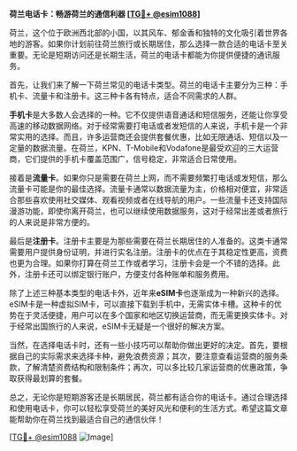 **荷兰电话卡：畅游荷兰的通信利器 [[TG💪+ @esim1088](https://t.me/s/esim1088)]**

荷兰，这个位于欧洲西北部的小国，以其风车、郁金香和独特的文化吸引着世界各地的游客。如果你计划前往荷兰旅行或长期居住，那么选择一款合适的电话卡至关重要。无论是短期访问还是长期生活，荷兰的电话卡都能为你提供便捷的通讯服务。

首先，让我们来了解一下荷兰常见的电话卡类型。荷兰的电话卡主要分为三种：手机卡、流量卡和注册卡。这三种卡各有特点，适合不同需求的人群。

**手机卡**是大多数人会选择的一种。它不仅提供语音通话和短信服务，还能让你享受高速的移动数据网络。对于经常需要打电话或者发短信的人来说，手机卡是一个非常实用的选择。而且，许多运营商还会提供套餐优惠，比如无限通话、短信以及一定量的数据流量。在荷兰，KPN、T-Mobile和Vodafone是最受欢迎的三大运营商，它们提供的手机卡覆盖范围广，信号稳定，非常适合日常使用。

接着是**流量卡**。如果你只是需要在荷兰上网，而不需要频繁打电话或发短信，那么流量卡可能是你的最佳选择。流量卡通常以数据流量为主，价格相对便宜，非常适合那些喜欢使用社交媒体、观看视频或者在线导航的用户。一些流量卡还支持国际漫游功能，即使你离开荷兰，也可以继续使用数据服务，这对于经常出差或者旅行的人来说是非常方便的。

最后是**注册卡**。注册卡主要是为那些需要在荷兰长期居住的人准备的。这类卡通常需要用户提供身份证明，并进行实名注册。注册卡的优点在于其稳定性更高，资费也更为合理。如果你打算在荷兰工作或者学习，注册卡会是一个不错的选择。此外，注册卡还可以绑定银行账户，方便支付各种账单和服务费用。

除了上述三种基本类型的电话卡外，近年来**eSIM卡**也逐渐成为一种新兴的选择。eSIM卡是一种虚拟SIM卡，可以直接下载到手机中，无需实体卡槽。这种卡的优势在于灵活便捷，用户可以在多个国家和地区切换运营商，而无需更换实体卡。对于经常出国旅行的人来说，eSIM卡无疑是一个很好的解决方案。

当然，在选择电话卡时，还有一些小技巧可以帮助你做出更好的决定。首先，要根据自己的实际需求来选择卡种，避免浪费资源；其次，要注意查看运营商的服务条款，了解清楚资费结构和限制条件；再次，可以多比较几家运营商的优惠政策，争取获得最划算的套餐。

总之，无论你是短期游客还是长期居民，荷兰都有适合你的电话卡。通过合理选择和使用电话卡，你可以轻松享受荷兰的美好风光和便利的生活方式。希望这篇文章能帮助你在荷兰找到最适合自己的通信伙伴！

[[TG💪+ @esim1088](https://t.me/s/esim1088) ![Image](https://i.postimg.cc/4NQfJmqS/Snipaste-2025-05-13-00-14-12.png)]